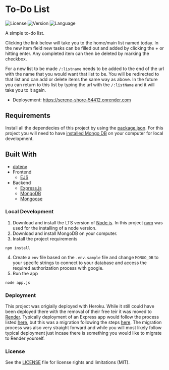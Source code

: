 # To-Do List

![License](https://img.shields.io/github/license/bbland1/Secrets-App?style=plastic)
![Version](https://img.shields.io/github/package-json/v/bbland1/Secrets-App?style=plastic)
![Language](https://img.shields.io/github/languages/top/bbland1/Secrets-App?style=plastic)

A simple to-do list.

Clicking the link below will take you to the home/main list named today. In the new item field new tasks can be filled out and added by clicking the + or hitting enter. Any completed item can then be deleted by marking the checkbox.

For a new list to be made `/:listname` needs to be added to the end of the url with the name that you would want that list to be. You will be redirected to that list and can add or delete items the same way as above. In the future you can return to this list by typing the url with the `/:listName` and it will take you to it again.

* Deployement: https://serene-shore-54412.onrender.com

## Requirements
Install all the dependecies of this project by using the [package.json](./package.json). For this project you will need to have [installed Mongo DB](https://www.mongodb.com/try/download/community) on your computer for local development.

## Built With
* [dotenv](https://www.npmjs.com/package/dotenv)
* Frontend
  * [EJS](https://ejs.co)
* Backend
  * [Express.js](https://expressjs.com)
  * [MongoDB](https://www.mongodb.com)
  * [Mongoose](https://mongoosejs.com)

### Local Development
1. Download and install the LTS version of [Node.js](https://nodejs.org/en). In this project [nvm](https://www.freecodecamp.org/news/node-version-manager-nvm-install-guide/) was used for the installing of a node version.
2. Download and install MongoDB on your computer.
3. Install the project requirements
```shell
npm install
```
4. Create a `env` file based on the `.env.sample` file and change `MONGO_DB` to your specifc strings to connect to your database and access the required authorization process with google.
5. Run the app
```shell
node app.js
```

### Deployment
This project was origially deployed with Heroku. While it still could have been deployed there with the removal of their free teir it was moved to [Render](https://render.com). Typically deployment of an Express app would follow the process listed [here](https://render.com/docs/deploy-node-express-app), but this was a migration following the steps [here](https://render.com/docs/migrate-from-heroku). The migration process was also very straight forward and while you will most likely follow typical deployment just incase there is something you would like to migrate to Render yourself.  

### License
See the [LICENSE](./LICENSE) file for license rights and limitations (MIT).
